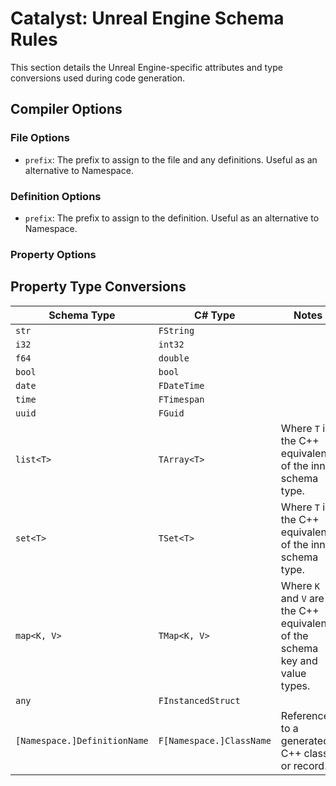 # Catalyst: Unreal Engine Schema Rules
This section details the Unreal Engine-specific attributes and type conversions used during code generation.

## Compiler Options
### File Options
- `prefix`: The prefix to assign to the file and any definitions. Useful as an alternative to Namespace.

### Definition Options
- `prefix`: The prefix to assign to the definition. Useful as an alternative to Namespace.

### Property Options

## Property Type Conversions
| Schema Type                  | C# Type                  | Notes                                                                        |
|------------------------------|--------------------------|------------------------------------------------------------------------------|
| `str`                        | `FString`                |                                                                              |
| `i32`                        | `int32`                  |                                                                              |
| `f64`                        | `double`                 |                                                                              |
| `bool`                       | `bool`                   |                                                                              |
| `date`                       | `FDateTime`              |                                                                              |
| `time`                       | `FTimespan`              |                                                                              |
| `uuid`                       | `FGuid`                  |                                                                              |
| `list<T>`                    | `TArray<T>`              | Where `T` is the C++ equivalent of the inner schema type.                    |
| `set<T>`                     | `TSet<T>`                | Where `T` is the C++ equivalent of the inner schema type.                    |
| `map<K, V>`                  | `TMap<K, V>`             | Where `K` and `V` are the C++ equivalents of the schema key and value types. |
| `any`                        | `FInstancedStruct`       |                                                                              |
| `[Namespace.]DefinitionName` | `F[Namespace.]ClassName` | Reference to a generated C++ class or record.                                |
